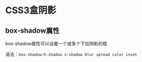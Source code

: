 # CSS3盒阴影

## box-shadow属性

box-shadow属性可以设置一个或多个下拉阴影的框

语法：`box-shadow:h-shadow v-shadow blur spread color inset`